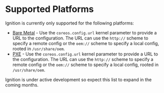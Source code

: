 # Supported Platforms #

Ignition is currently only supported for the following platforms:

- [Bare Metal](https://coreos.com/os/docs/latest/installing-to-disk.html) - Use
  the `coreos.config.url` kernel parameter to provide a URL to the
  configuration. The URL can use the `http://` scheme to specify a remote
  config or the `oem://` scheme to specify a local config, rooted in
  `/usr/share/oem`.
- [PXE](https://coreos.com/os/docs/latest/booting-with-pxe.html) - Use the
  `coreos.config.url` kernel parameter to provide a URL to the configuration.
  The URL can use the `http://` scheme to specify a remote config or the
  `oem://` scheme to specify a local config, rooted in `/usr/share/oem`.

Ignition is under active development so expect this list to expand in the
coming months.
